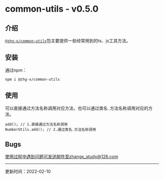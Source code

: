 # common-utils - v0.5.0

## 介绍

[`@zhg-x/common-utils`](https://www.npmjs.com/package/@zhg-x/common-utils)包主要提供一些经常用到的ts、js工具方法。

## 安装

通过npm：
```
npm i @zhg-x/common-utils
```



## 使用

可以直接通过方法名称调用对应方法，也可以通过类名`.`方法名称调用对应的方法。

```
add(); // 1.直接通过方法名称调用
NumberUtils.add(); // 2.通过类名.方法名称调用
```

## Bugs

使用过程中遇到问题可发送邮件至zhangx_study@126.com

---

更新时间：2022-02-10
